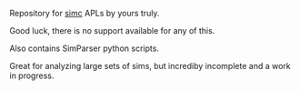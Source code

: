 Repository for [simc](https://github.com/simulationcraft/simc) APLs by yours truly.

Good luck, there is no support available for any of this.

Also contains SimParser python scripts.

Great for analyzing large sets of sims, but incrediby incomplete and a work in progress.
